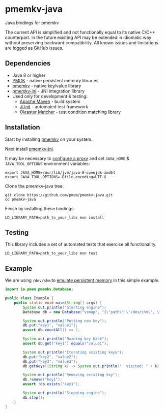 # pmemkv-java
Java bindings for pmemkv

The current API is simplified and not functionally equal to its native C/C++ counterpart.
In the future existing API may be extended in idiomatic way without preserving backward compatibility.
All known issues and limitations are logged as GitHub issues.

## Dependencies

* Java 8 or higher
* [PMDK](https://github.com/pmem/pmdk) - native persistent memory libraries
* [pmemkv](https://github.com/pmem/pmemkv) - native key/value library
* [pmemkv-jni](https://github.com/pmem/pmemkv-jni) - JNI integration library
* Used only for development & testing:
  * [Apache Maven](https://maven.apache.org) - build system
  * [JUnit](http://junit.org/) - automated test framework
  * [Oleaster Matcher](https://github.com/mscharhag/oleaster/tree/master/oleaster-matcher) - test condition matching library

## Installation

Start by installing [pmemkv](https://github.com/pmem/pmemkv/blob/master/INSTALLING.md) on your system.

Next install [pmemkv-jni](https://github.com/pmem/pmemkv-jni).

It may be necessary to [configure a proxy](https://maven.apache.org/guides/mini/guide-proxies.html) and set `JAVA_HOME` & `JAVA_TOOL_OPTIONS` environment variables:

```
export JAVA_HOME=/usr/lib/jvm/java-8-openjdk-amd64
export JAVA_TOOL_OPTIONS=-Dfile.encoding=UTF-8
```

Clone the pmemkv-java tree:

```
git clone https://github.com/pmem/pmemkv-java.git
cd pmemkv-java
```

Finish by installing these bindings:

```
LD_LIBRARY_PATH=path_to_your_libs mvn install
```

## Testing

This library includes a set of automated tests that exercise all functionality.

```
LD_LIBRARY_PATH=path_to_your_libs mvn test
```

## Example

We are using `/dev/shm` to
[emulate persistent memory](http://pmem.io/2016/02/22/pm-emulation.html)
in this simple example.

```java
import io.pmem.pmemkv.Database;

public class Example {
    public static void main(String[] args) {
        System.out.println("Starting engine");
        Database db = new Database("vsmap", "{\"path\":\"/dev/shm\", \"size\":1073741824}");

        System.out.println("Putting new key");
        db.put("key1", "value1");
        assert db.countAll() == 1;

        System.out.println("Reading key back");
        assert db.get("key1").equals("value1");

        System.out.println("Iterating existing keys");
        db.put("key2", "value2");
        db.put("key3", "value3");
        db.getKeys((String k) -> System.out.println("  visited: " + k));

        System.out.println("Removing existing key");
        db.remove("key1");
        assert !db.exists("key1");

        System.out.println("Stopping engine");
        db.stop();
    }
}
```
